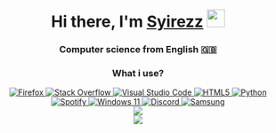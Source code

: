 <h1 align="center">Hi there, I'm <a href="" target="_blank">Syirezz</a> 
<img src="https://github.com/blackcater/blackcater/raw/main/images/Hi.gif" height="32"/></h1>
<h3 align="center">Computer science from English 🇬🇧</h3>

<div class="badge-container" align="center">
  <h3>What i use?</h3>
  <a href="https://www.mozilla.org/en-US/firefox/new/" target="_blank">
    <img src="https://img.shields.io/badge/Firefox-FF7139?style=for-the-badge&amp;logo=Firefox-Browser&amp;logoColor=white" alt="Firefox">
  </a>
  <a href="https://stackoverflow.com/" target="_blank">
    <img src="https://img.shields.io/badge/-Stackoverflow-FE7A16?style=for-the-badge&amp;logo=stack-overflow&amp;logoColor=white" alt="Stack Overflow">
  </a>
  <a href="https://code.visualstudio.com/" target="_blank">
    <img src="https://img.shields.io/badge/Visual%20Studio%20Code-0078d7.svg?style=for-the-badge&amp;logo=visual-studio-code&amp;logoColor=white" alt="Visual Studio Code">
  </a>
  <a href="https://developer.mozilla.org/en-US/docs/Web/HTML" target="_blank">
    <img src="https://img.shields.io/badge/html5-%23E34F26.svg?style=for-the-badge&amp;logo=html5&amp;logoColor=white" alt="HTML5">
  </a>
  <a href="https://www.python.org/" target="_blank">
    <img src="https://img.shields.io/badge/python-3670A0?style=for-the-badge&amp;logo=python&amp;logoColor=ffdd54" alt="Python">
  </a>
  <a href="https://www.spotify.com/" target="_blank">
    <img src="https://img.shields.io/badge/Spotify-1ED760?style=for-the-badge&amp;logo=spotify&amp;logoColor=white" alt="Spotify">
  </a>
  <a href="https://www.microsoft.com/en-us/windows/windows-11" target="_blank">
    <img src="https://img.shields.io/badge/Windows%2011-%230079d5.svg?style=for-the-badge&amp;logo=Windows%2011&amp;logoColor=white" alt="Windows 11">
  </a>
  <a href="https://discord.com/" target="_blank">
    <img src="https://img.shields.io/badge/Discord-%235865F2.svg?style=for-the-badge&amp;logo=discord&amp;logoColor=white" alt="Discord">
  </a>
  <a href="https://www.samsung.com/" target="_blank">
    <img src="https://img.shields.io/badge/Samsung-%231428A0.svg?style=for-the-badge&amp;logo=samsung&amp;logoColor=white" alt="Samsung">
  </a>
</div>

<div align="center">
  <img src="https://github-profile-trophy.vercel.app/?username=kailuser" target="_blank">
</div>

<div align="center">
  <img src="https://github-readme-stats.vercel.app/api/top-langs/?username=kailuser&layout=compact" target="_blank">
</div>
